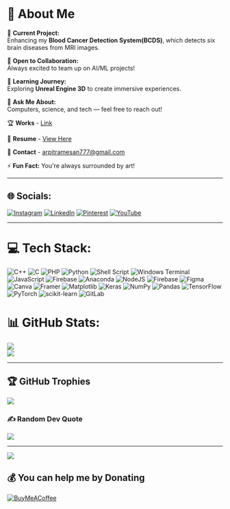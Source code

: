 # 💫 About Me

🔭 **Current Project:**  
Enhancing my **Blood Cancer Detection System(BCDS)**, which detects six brain diseases from MRI images.

🤝 **Open to Collaboration:**  
Always excited to team up on AI/ML projects!

🌱 **Learning Journey:**  
Exploring **Unreal Engine 3D** to create immersive experiences.

💬 **Ask Me About:**  
Computers, science, and tech — feel free to reach out!

🏆 **Works** - [Link](https://arpitramesan.pythonanywhere.com/)

💼 **Resume** - [View Here](https://drive.google.com/file/d/1iLsPtHyThgRQ3J9c7GwibcZjpqsi0kIX/view?usp=sharing)  

📧 **Contact** - [arpitramesan777@gmail.com](mailto:arpitramesan777@gmail.com)  


⚡ **Fun Fact:** You're always surrounded by art!


---


## 🌐 Socials:
[![Instagram](https://img.shields.io/badge/Instagram-%23E4405F.svg?logo=Instagram&logoColor=white)](https://instagram.com/paradoxic.ar) [![LinkedIn](https://img.shields.io/badge/LinkedIn-%230077B5.svg?logo=linkedin&logoColor=white)](https://linkedin.com/in/arpitramesan) [![Pinterest](https://img.shields.io/badge/Pinterest-%23E60023.svg?logo=Pinterest&logoColor=white)](https://pinterest.com/mrplexarishere) [![YouTube](https://img.shields.io/badge/YouTube-%23FF0000.svg?logo=YouTube&logoColor=white)](https://youtube.com/@mrplexar) 

---

# 💻 Tech Stack:
![C++](https://img.shields.io/badge/c++-%2300599C.svg?style=for-the-badge&logo=c%2B%2B&logoColor=white) ![C](https://img.shields.io/badge/c-%2300599C.svg?style=for-the-badge&logo=c&logoColor=white) ![PHP](https://img.shields.io/badge/php-%23777BB4.svg?style=for-the-badge&logo=php&logoColor=white) ![Python](https://img.shields.io/badge/python-3670A0?style=for-the-badge&logo=python&logoColor=ffdd54) ![Shell Script](https://img.shields.io/badge/shell_script-%23121011.svg?style=for-the-badge&logo=gnu-bash&logoColor=white) ![Windows Terminal](https://img.shields.io/badge/Windows%20Terminal-%234D4D4D.svg?style=for-the-badge&logo=windows-terminal&logoColor=white) ![JavaScript](https://img.shields.io/badge/javascript-%23323330.svg?style=for-the-badge&logo=javascript&logoColor=%23F7DF1E) ![Firebase](https://img.shields.io/badge/firebase-%23039BE5.svg?style=for-the-badge&logo=firebase) ![Anaconda](https://img.shields.io/badge/Anaconda-%2344A833.svg?style=for-the-badge&logo=anaconda&logoColor=white) ![NodeJS](https://img.shields.io/badge/node.js-6DA55F?style=for-the-badge&logo=node.js&logoColor=white) ![Firebase](https://img.shields.io/badge/firebase-a08021?style=for-the-badge&logo=firebase&logoColor=ffcd34) ![Figma](https://img.shields.io/badge/figma-%23F24E1E.svg?style=for-the-badge&logo=figma&logoColor=white) ![Canva](https://img.shields.io/badge/Canva-%2300C4CC.svg?style=for-the-badge&logo=Canva&logoColor=white) ![Framer](https://img.shields.io/badge/Framer-black?style=for-the-badge&logo=framer&logoColor=blue) ![Matplotlib](https://img.shields.io/badge/Matplotlib-%23ffffff.svg?style=for-the-badge&logo=Matplotlib&logoColor=black) ![Keras](https://img.shields.io/badge/Keras-%23D00000.svg?style=for-the-badge&logo=Keras&logoColor=white) ![NumPy](https://img.shields.io/badge/numpy-%23013243.svg?style=for-the-badge&logo=numpy&logoColor=white) ![Pandas](https://img.shields.io/badge/pandas-%23150458.svg?style=for-the-badge&logo=pandas&logoColor=white) ![TensorFlow](https://img.shields.io/badge/TensorFlow-%23FF6F00.svg?style=for-the-badge&logo=TensorFlow&logoColor=white) ![PyTorch](https://img.shields.io/badge/PyTorch-%23EE4C2C.svg?style=for-the-badge&logo=PyTorch&logoColor=white) ![scikit-learn](https://img.shields.io/badge/scikit--learn-%23F7931E.svg?style=for-the-badge&logo=scikit-learn&logoColor=white) ![GitLab](https://img.shields.io/badge/gitlab-%23181717.svg?style=for-the-badge&logo=gitlab&logoColor=white)


# 📊 GitHub Stats:
![](https://github-readme-streak-stats.herokuapp.com/?user=arktrek&theme=dark&hide_border=false)<br/>
![](https://github-readme-stats.vercel.app/api/top-langs/?username=arktrek&theme=dark&hide_border=false&include_all_commits=true&count_private=false&layout=compact)

---

 ## 🏆 GitHub Trophies
 ![](https://github-profile-trophy.vercel.app/?username=arktrek&theme=radical&no-frame=false&no-bg=true&margin-w=4)

### ✍️ Random Dev Quote
![](https://quotes-github-readme.vercel.app/api?type=horizontal&theme=radical)

---
 [![](https://visitcount.itsvg.in/api?id=arktrek&icon=0&color=0)](https://visitcount.itsvg.in)

 ## 💰 You can help me by Donating
 [![BuyMeACoffee](https://img.shields.io/badge/Buy%20Me%20a%20Coffee-ffdd00?style=for-the-badge&logo=buy-me-a-coffee&logoColor=black)](https://buymeacoffee.com/paradoxicar) 
